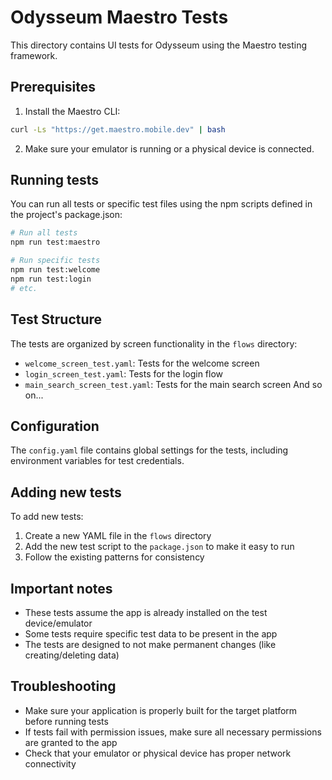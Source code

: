 # Odysseum Maestro Tests

This directory contains UI tests for Odysseum using the Maestro testing framework.

## Prerequisites

1. Install the Maestro CLI:

```bash
curl -Ls "https://get.maestro.mobile.dev" | bash
```

2. Make sure your emulator is running or a physical device is connected.

## Running tests

You can run all tests or specific test files using the npm scripts defined in the project's package.json:

```bash
# Run all tests
npm run test:maestro

# Run specific tests
npm run test:welcome
npm run test:login
# etc.
```

## Test Structure

The tests are organized by screen functionality in the `flows` directory:

- `welcome_screen_test.yaml`: Tests for the welcome screen
- `login_screen_test.yaml`: Tests for the login flow
- `main_search_screen_test.yaml`: Tests for the main search screen
  And so on...

## Configuration

The `config.yaml` file contains global settings for the tests, including environment variables for test credentials.

## Adding new tests

To add new tests:

1. Create a new YAML file in the `flows` directory
2. Add the new test script to the `package.json` to make it easy to run
3. Follow the existing patterns for consistency

## Important notes

- These tests assume the app is already installed on the test device/emulator
- Some tests require specific test data to be present in the app
- The tests are designed to not make permanent changes (like creating/deleting data)

## Troubleshooting

- Make sure your application is properly built for the target platform before running tests
- If tests fail with permission issues, make sure all necessary permissions are granted to the app
- Check that your emulator or physical device has proper network connectivity
